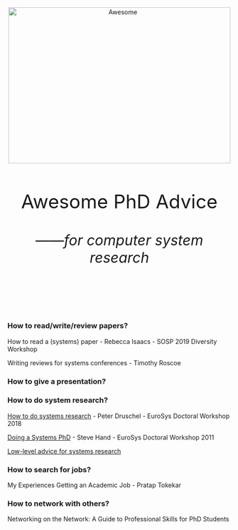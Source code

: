 <div align="center">
	<img width="500" height="350" src="https://raw.githubusercontent.com/sindresorhus/awesome/main/media/logo.svg" alt="Awesome">
	<br>
	<br>
  <p>
	<p style="font-size:32pt">Awesome PhD Advice</p>
	<p style="font-size:24pt">——<i>for computer system research</i></p>
  <p>
  <h3>
    
  </h3>
	<br>
	<br>
	<br>
	<br>
</div>


### How to read/write/review papers?

How to read a (systems) paper - Rebecca Isaacs - SOSP 2019 Diversity Workshop

Writing reviews for systems conferences - Timothy Roscoe

### How to give a presentation?

### How to do system research?

[How to do systems research](http://conferences.inf.ed.ac.uk/EuroDW2018/keynotes/Peter-Druschel-Keynote.pdf) - Peter Druschel - EuroSys Doctoral Workshop 2018

[Doing a Systems PhD](https://www.cl.cam.ac.uk/research/srg/netos/eurosys11dw/keynote/StevenHand.pdf) - Steve Hand - EuroSys Doctoral Workshop 2011

[Low-level advice for systems research](https://lalith.in/2020/09/27/Low-Level-Advice-For-Systems-Research/)

### How to search for jobs?

My Experiences Getting an Academic Job - Pratap Tokekar

### How to network with others?

Networking on the Network: A Guide to Professional Skills for PhD Students
